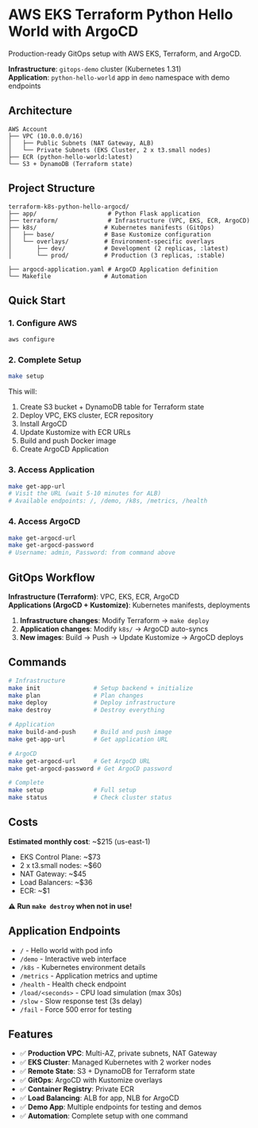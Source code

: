# AWS EKS Terraform Python Hello World with ArgoCD

Production-ready GitOps setup with AWS EKS, Terraform, and ArgoCD.

**Infrastructure**: `gitops-demo` cluster (Kubernetes 1.31)  
**Application**: `python-hello-world` app in `demo` namespace with demo endpoints

## Architecture

```
AWS Account
├── VPC (10.0.0.0/16)
│   ├── Public Subnets (NAT Gateway, ALB)
│   └── Private Subnets (EKS Cluster, 2 x t3.small nodes)
├── ECR (python-hello-world:latest)
└── S3 + DynamoDB (Terraform state)
```

## Project Structure

```
terraform-k8s-python-hello-argocd/
├── app/                    # Python Flask application
├── terraform/              # Infrastructure (VPC, EKS, ECR, ArgoCD)
├── k8s/                   # Kubernetes manifests (GitOps)
│   ├── base/              # Base Kustomize configuration
│   └── overlays/          # Environment-specific overlays
│       ├── dev/           # Development (2 replicas, :latest)
│       └── prod/          # Production (3 replicas, :stable)

├── argocd-application.yaml # ArgoCD Application definition
└── Makefile               # Automation
```

## Quick Start

### 1. Configure AWS
```bash
aws configure
```

### 2. Complete Setup
```bash
make setup
```

This will:
1. Create S3 bucket + DynamoDB table for Terraform state
2. Deploy VPC, EKS cluster, ECR repository
3. Install ArgoCD
4. Update Kustomize with ECR URLs
5. Build and push Docker image
6. Create ArgoCD Application

### 3. Access Application
```bash
make get-app-url
# Visit the URL (wait 5-10 minutes for ALB)
# Available endpoints: /, /demo, /k8s, /metrics, /health
```

### 4. Access ArgoCD
```bash
make get-argocd-url
make get-argocd-password
# Username: admin, Password: from command above
```

## GitOps Workflow

**Infrastructure (Terraform)**: VPC, EKS, ECR, ArgoCD  
**Applications (ArgoCD + Kustomize)**: Kubernetes manifests, deployments

1. **Infrastructure changes**: Modify Terraform → `make deploy`
2. **Application changes**: Modify `k8s/` → ArgoCD auto-syncs
3. **New images**: Build → Push → Update Kustomize → ArgoCD deploys

## Commands

```bash
# Infrastructure
make init               # Setup backend + initialize
make plan               # Plan changes
make deploy             # Deploy infrastructure
make destroy            # Destroy everything

# Application
make build-and-push     # Build and push image
make get-app-url        # Get application URL

# ArgoCD
make get-argocd-url     # Get ArgoCD URL
make get-argocd-password # Get ArgoCD password

# Complete
make setup              # Full setup
make status             # Check cluster status
```

## Costs

**Estimated monthly cost**: ~$215 (us-east-1)
- EKS Control Plane: ~$73
- 2 x t3.small nodes: ~$60
- NAT Gateway: ~$45
- Load Balancers: ~$36
- ECR: ~$1

**⚠️ Run `make destroy` when not in use!**

## Application Endpoints

- `/` - Hello world with pod info
- `/demo` - Interactive web interface
- `/k8s` - Kubernetes environment details
- `/metrics` - Application metrics and uptime
- `/health` - Health check endpoint
- `/load/<seconds>` - CPU load simulation (max 30s)
- `/slow` - Slow response test (3s delay)
- `/fail` - Force 500 error for testing

## Features

- ✅ **Production VPC**: Multi-AZ, private subnets, NAT Gateway
- ✅ **EKS Cluster**: Managed Kubernetes with 2 worker nodes
- ✅ **Remote State**: S3 + DynamoDB for Terraform state
- ✅ **GitOps**: ArgoCD with Kustomize overlays
- ✅ **Container Registry**: Private ECR
- ✅ **Load Balancing**: ALB for app, NLB for ArgoCD
- ✅ **Demo App**: Multiple endpoints for testing and demos
- ✅ **Automation**: Complete setup with one command